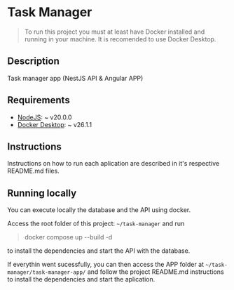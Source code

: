 # Task Manager

> To run this project you must at least have Docker installed and running in your machine. It is recomended to use Docker Desktop.

## Description

Task manager app (NestJS API & Angular APP)

## Requirements

- [NodeJS](https://nodejs.org/en): ~ v20.0.0
- [Docker Desktop](https://www.docker.com/products/docker-desktop/): ~ v26.1.1

## Instructions

Instructions on how to run each aplication are described in it's respective README.md files.

## Running locally

You can execute locally the database and the API using docker.

Access the root folder of this project: `~/task-manager` and run

> docker compose up --build -d

to install the dependencies and start the API with the database.

If everythin went sucessfully, you can then access the APP folder at `~/task-manager/task-manager-app/` and follow the project README.md instructions to install the dependencies and start the aplication.
